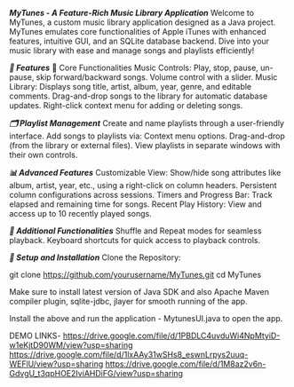 ***MyTunes - A Feature-Rich Music Library Application***
Welcome to MyTunes, a custom music library application designed as a Java project. MyTunes emulates core functionalities of Apple iTunes with enhanced features, intuitive GUI, and an SQLite database backend. Dive into your music library with ease and manage songs and playlists efficiently!

***🌟 Features***
🎵 Core Functionalities
Music Controls:
Play, stop, pause, un-pause, skip forward/backward songs.
Volume control with a slider.
Music Library:
Displays song title, artist, album, year, genre, and editable comments.
Drag-and-drop songs to the library for automatic database updates.
Right-click context menu for adding or deleting songs.


***🗂️ Playlist Management***
Create and name playlists through a user-friendly interface.
Add songs to playlists via:
Context menu options.
Drag-and-drop (from the library or external files).
View playlists in separate windows with their own controls.


***📊 Advanced Features***
Customizable View:
Show/hide song attributes like album, artist, year, etc., using a right-click on column headers.
Persistent column configurations across sessions.
Timers and Progress Bar:
Track elapsed and remaining time for songs.
Recent Play History:
View and access up to 10 recently played songs.


***🔄 Additional Functionalities***
Shuffle and Repeat modes for seamless playback.
Keyboard shortcuts for quick access to playback controls.

***🧰 Setup and Installation***
Clone the Repository:

git clone https://github.com/yourusername/MyTunes.git
cd MyTunes

Make sure to install latest version of Java SDK and also Apache Maven compiler plugin, sqlite-jdbc, jlayer for smooth running of the app.

Install the above and run the application - MytunesUI.java to open the app.

DEMO LINKS-
https://drive.google.com/file/d/1PBDLC4uvduWi4NpMtyiD-w1eKjtD90WM/view?usp=sharing
https://drive.google.com/file/d/1lxAAy31wSHs8_eswnLrpys2uuq-WEFlU/view?usp=sharing
https://drive.google.com/file/d/1M8az2v6n-GdvgU_t3qpHOE2IviAHDiFG/view?usp=sharing
